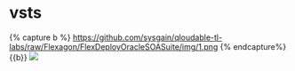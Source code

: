 # vsts

[a]: https://github.com/sysgain/qloudable-tl-labs/raw/Flexagon/FlexDeployOracleSOASuite/img/1.png
{% capture b %} https://github.com/sysgain/qloudable-tl-labs/raw/Flexagon/FlexDeployOracleSOASuite/img/1.png {%  endcapture%}
{{b}}
![]($a)
